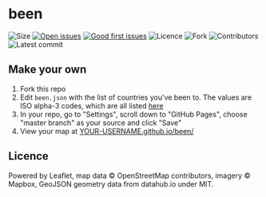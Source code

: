 # been

![Size](https://img.shields.io/github/languages/code-size/robinmetral/been.svg)
[![Open issues](https://img.shields.io/github/issues-raw/robinmetral/been.svg)](https://github.com/robinmetral/been/issues)
[![Good first issues](https://img.shields.io/github/issues/robinmetral/been/good%20first%20issue.svg)](https://github.com/robinmetral/been/issues?q=is%3Aissue+is%3Aopen+label%3A%22good+first+issue%22)
![Licence](https://img.shields.io/github/license/robinmetral/been.svg)
![Fork](https://img.shields.io/github/forks/robinmetral/been.svg?label=Fork&style=social)
![Contributors](https://img.shields.io/github/contributors/robinmetral/been.svg)
![Latest commit](https://img.shields.io/github/last-commit/robinmetral/been.svg)

## Make your own

 1. Fork this repo
 2. Edit `been.json` with the list of countries you've been to. The values are ISO alpha-3 codes, which are all listed [here](https://www.iso.org/obp/ui/)
 3. In your repo, go to "Settings", scroll down to "GitHub Pages", choose "master branch" as your source and click "Save"
 4. View your map at [YOUR-USERNAME.github.io/been/](YOUR-USERNAME.github.io/been/)

## Licence

Powered by Leaflet, map data © OpenStreetMap contributors, imagery © Mapbox, GeoJSON geometry data from datahub.io under MIT.
